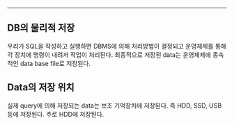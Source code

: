 
---

## DB의 물리적 저장

 우리가 SQL을 작성하고 실행하면 DBMS에 의해 처리방법이 결정되고 운영체제를 통해 각 장치에 명령이 내려저 작업이 처리된다. 최종적으로 저장된 data는 운영체제에 종속적인 data base file로 저장된다.

## Data의 저장 위치

 실제 query에 의해 저장되는 data는 보조 기억장치에 저장된다. 즉 HDD, SSD, USB 등에 저장된다. 주로 HDD에 저장된다.
